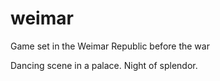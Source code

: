 # weimar
Game set in the Weimar Republic before the war

Dancing scene in a palace. Night of splendor.
